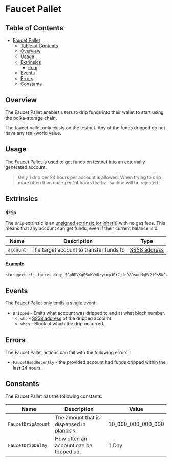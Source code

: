 # Faucet Pallet

## Table of Contents

- [Faucet Pallet](#faucet-pallet)
  - [Table of Contents](#table-of-contents)
  - [Overview](#overview)
  - [Usage](#usage)
  - [Extrinsics](#extrinsics)
    - [`drip`](#drip)
  - [Events](#events)
  - [Errors](#errors)
  - [Constants](#constants)

## Overview

The Faucet Pallet enables users to drip funds into their wallet to start using the polka-storage chain.

<div class="warning">

The faucet pallet only exists on the testnet. Any of the funds dripped do not have any real-world value.

</div>

## Usage

The Faucet Pallet is used to get funds on testnet into an externally generated account.

> Only 1 drip per 24 hours per account is allowed. When trying to drip more often than once per 24 hours the transaction will be rejected.

## Extrinsics

### `drip`

The `drip` extrinsic is an [unsigned extrinsic (or inherit)](https://docs.substrate.io/learn/transaction-types/#unsigned-transactions) with no gas fees. This means that any account can get funds, even if their current balance is 0.

| Name      | Description                             | Type                                                                     |
| --------- | --------------------------------------- | ------------------------------------------------------------------------ |
| `account` | The target account to transfer funds to | [SS58 address](https://docs.substrate.io/learn/accounts-addresses-keys/) |

#### <a class="header" id="register_storage_provider.example" href="#register_storage_provider.example">Example</a>

```bash
storagext-cli faucet drip 5GpRRVXgPSoKVmUzyinpJPiCjfn98DsuuHgMV2f9s5NCzG19
```

## Events

The Faucet Pallet only emits a single event:

- `Dripped` - Emits what account was dripped to and at what block number.
  - `who` - [SS58 address](https://docs.substrate.io/learn/accounts-addresses-keys/) of the dripped account.
  - `when` - Block at which the drip occurred.

## Errors

The Faucet Pallet actions can fail with the following errors:

- `FaucetUsedRecently` - the provided account had funds dripped within the last 24 hours.

## Constants

The Faucet Pallet has the following constants:

| Name               | Description                                                           | Value              |
| ------------------ | --------------------------------------------------------------------- | ------------------ |
| `FaucetDripAmount` | The amount that is dispensed in [planck](../../glossary.md#planck)'s. | 10_000_000_000_000 |
| `FaucetDripDelay`  | How often an account can be topped up.                                | 1 Day              |
